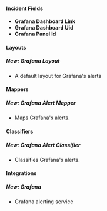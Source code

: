 #### Incident Fields
- **Grafana Dashboard Link**
- **Grafana Dashboard Uid**
- **Grafana Panel Id**
#### Layouts
##### New: Grafana Layout
- A default layout for Grafana's alerts

#### Mappers
##### New: Grafana Alert Mapper
- Maps Grafana's alerts.

#### Classifiers
##### New: Grafana Alert Classifier
- Classifies Grafana's alerts.

#### Integrations
##### New: Grafana
- Grafana alerting service
